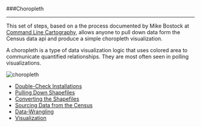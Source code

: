 ###Choropleth

-----

This set of steps, based on a the process documented by Mike Bostock at [Command Line Cartography](<a href="/pages/policies">), allows anyone to pull down data form the Census data api and produce a simple choropleth visualization.

A choropleth is a type of data visualization logic that uses colored area to communicate quantified relationships. They are most often seen in polling visualizations.

![choropleth](http://www.ib5k.com/system/images/W1siZiIsIjIwMTUvMDMvMjUvNndkNzVha2g5OV9TY3JlZW5zaG90XzIwMTVfMDNfMjVfMTIuMTMuMzYucG5nIl0sWyJwIiwidGh1bWIiLCIxMjgweDMxMCNjIl1d/Screenshot%202015-03-25%2012.13.36.png)

- [Double-Check Installations](https://github.com/zachpino/realtimespace/blob/master/week3/dependencies.md)
- [Pulling Down Shapefiles](shapefiles.md)
- [Converting the Shapefiles](conversion.md)
- [Sourcing Data from the Census](data-source.md)
- [Data-Wrangling](data-wrangling.md)
- [Visualization](visualization.md)
